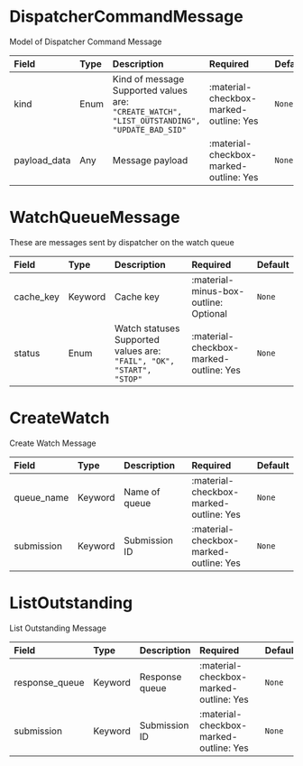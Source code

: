 [comment]: # (AUTOGENERATED MARKDOWN CONTENT. UPDATES TO ODM DOCUMENTATION SHOULD BE DONE THROUGH ASSEMBLYLINE-BASE REPO!)
# DispatcherCommandMessage
Model of Dispatcher Command Message

| Field | Type | Description | Required | Default |
| :--- | :--- | :--- | :--- | :--- |
| kind | Enum | Kind of message<br>Supported values are:<br>`"CREATE_WATCH", "LIST_OUTSTANDING", "UPDATE_BAD_SID"` | <div style="width:100px">:material-checkbox-marked-outline: Yes</div> | `None` |
| payload_data | Any | Message payload | <div style="width:100px">:material-checkbox-marked-outline: Yes</div> | `None` |




[comment]: # (AUTOGENERATED MARKDOWN CONTENT. UPDATES TO ODM DOCUMENTATION SHOULD BE DONE THROUGH ASSEMBLYLINE-BASE REPO!)
# WatchQueueMessage
These are messages sent by dispatcher on the watch queue

| Field | Type | Description | Required | Default |
| :--- | :--- | :--- | :--- | :--- |
| cache_key | Keyword | Cache key | <div style="width:100px">:material-minus-box-outline: Optional</div> | `None` |
| status | Enum | Watch statuses<br>Supported values are:<br>`"FAIL", "OK", "START", "STOP"` | <div style="width:100px">:material-checkbox-marked-outline: Yes</div> | `None` |




[comment]: # (AUTOGENERATED MARKDOWN CONTENT. UPDATES TO ODM DOCUMENTATION SHOULD BE DONE THROUGH ASSEMBLYLINE-BASE REPO!)
# CreateWatch
Create Watch Message

| Field | Type | Description | Required | Default |
| :--- | :--- | :--- | :--- | :--- |
| queue_name | Keyword | Name of queue | <div style="width:100px">:material-checkbox-marked-outline: Yes</div> | `None` |
| submission | Keyword | Submission ID | <div style="width:100px">:material-checkbox-marked-outline: Yes</div> | `None` |




[comment]: # (AUTOGENERATED MARKDOWN CONTENT. UPDATES TO ODM DOCUMENTATION SHOULD BE DONE THROUGH ASSEMBLYLINE-BASE REPO!)
# ListOutstanding
List Outstanding Message

| Field | Type | Description | Required | Default |
| :--- | :--- | :--- | :--- | :--- |
| response_queue | Keyword | Response queue | <div style="width:100px">:material-checkbox-marked-outline: Yes</div> | `None` |
| submission | Keyword | Submission ID | <div style="width:100px">:material-checkbox-marked-outline: Yes</div> | `None` |



